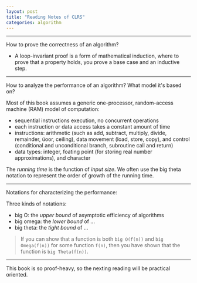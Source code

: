 ```yaml
---
layout: post
title: "Reading Notes of CLRS"
categories: algorithm
---
```


***
How to prove the correctness of an algorithm?
* A loop-invariant proof is a form of mathematical induction, where to prove that a property holds, you prove a base case and an inductive step.

***
How to analyze the performance of an algorithm? What model it's based on?

Most of this book assumes a generic one-processor, random-access machine (RAM) model of computation:
* sequential instructions execution, no concurrent operations
* each instruction or data access takes a constant amount of time
* instructions: arithmetic (such as add, subtract, multiply, divide, remainder, üoor, ceiling), data movement (load, store, copy), and control (conditional and unconditional branch, subroutine call and return)
* data types: integer, foating point (for storing real number approximations), and character

The _running time_ is the function of _input size_. We often use the big theta notation to represent the order of growth of the running time.

***
Notations for characterizing the performance:

Three kinds of notations:
* big O: the _upper bound_ of asymptotic efficiency of algorithms
* big omega: the _lower bound_ of ...
* big theta: the _tight bound_ of ...

> If you can show that a function is both `big O(f(n))` and `big Omega(f(n))` for some function `f(n)`, then you have shown that the function is `big Theta(f(n))`.

***
This book is so proof-heavy, so the nexting reading will be practical oriented.

